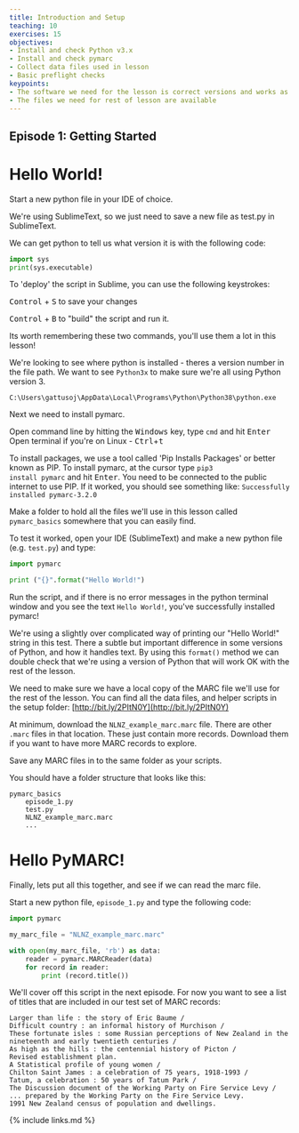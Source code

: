 ```yaml
---
title: Introduction and Setup
teaching: 10
exercises: 15
objectives:
- Install and check Python v3.x
- Install and check pymarc
- Collect data files used in lesson
- Basic preflight checks 
keypoints:
- The software we need for the lesson is correct versions and works as expected
- The files we need for rest of lesson are available
---
```


## Episode 1: Getting Started

# Hello World!

Start a new python file in your IDE of choice. 

We're using SublimeText, so we just need to save a new file as test.py in SublimeText. 

We can get python to tell us what version it is with the following code:

```python
import sys
print(sys.executable)
```

To 'deploy' the script in Sublime, you can use the following keystrokes:

<kbd>Control</kbd> + <kbd>S</kbd> to save your changes

<kbd>Control</kbd> + <kbd>B</kbd> to "build" the script and run it. 

Its worth remembering these two commands, you'll use them a lot in this lesson! 

We're looking to see where python is installed - theres a version number in the file path. 
We want to see <code>Python3x</code> to make sure we're all using Python version 3. 
 
<code>C:\Users\gattusoj\AppData\Local\Programs\Python\Python38\python.exe</code>

Next we need to install pymarc. 

Open command line by hitting the <kbd>Windows</kbd> key, type <code>cmd</code> and hit <kbd>Enter</kbd>  
Open terminal if you're on Linux - <kbd>Ctrl</kbd>+<kbd>t</kbd>

To install packages, we use a tool called 'Pip Installs Packages' or better known as PIP. To install pymarc, at the cursor type <code>pip3 install pymarc</code> and hit <kbd>Enter</kbd>. You need to be connected to the public internet to use PIP. 
If it worked, you should see something like:
<code>Successfully installed pymarc-3.2.0</code>

Make a folder to hold all the files we'll use in this lesson called <code>pymarc_basics</code> somewhere that you can easily find. 

To test it worked, open your IDE (SublimeText) and make a new python file (e.g. <code>test.py</code>) and type:

```python
import pymarc

print ("{}".format("Hello World!") 
```

Run the script, and if there is no error messages in the python terminal window and you see the text <code>Hello World!</code>, you've successfully installed pymarc! 

We're using a slightly over complicated way of printing our "Hello World!" string in this test. There a subtle but important difference in some versions of Python, and how it handles text. By using this <code>format()</code> method we can double check that we're using a version of Python that will work OK with the rest of the lesson.  

We need to make sure we have a local copy of the MARC file we'll use for the rest of the lesson. You can find all the data files, and helper scripts in the setup folder: [http://bit.ly/2PItN0Y](http://bit.ly/2PItN0Y)

At minimum, download the <code>NLNZ_example_marc.marc</code> file. There are other <code>.marc</code> files in that location. These just contain more records. Download them if you want to have more MARC records to explore. 

Save any MARC files in to the same folder as your scripts. 

You should have a folder structure that looks like this:

```
pymarc_basics
	episode_1.py
	test.py
	NLNZ_example_marc.marc
	...
```

# Hello PyMARC! 

Finally, lets put all this together, and see if we can read the marc file. 

Start a new python file, <code>episode_1.py</code> and type the following code:

```python
import pymarc

my_marc_file = "NLNZ_example_marc.marc"

with open(my_marc_file, 'rb') as data:
	reader = pymarc.MARCReader(data)
	for record in reader:
		print (record.title())
```


We'll cover off this script in the next episode. For now you want to see a list of titles that are included in our test set of MARC records:
```output
Larger than life : the story of Eric Baume /
Difficult country : an informal history of Murchison /
These fortunate isles : some Russian perceptions of New Zealand in the nineteenth and early twentieth centuries /
As high as the hills : the centennial history of Picton /
Revised establishment plan.
A Statistical profile of young women /
Chilton Saint James : a celebration of 75 years, 1918-1993 /
Tatum, a celebration : 50 years of Tatum Park /
The Discussion document of the Working Party on Fire Service Levy / ... prepared by the Working Party on the Fire Service Levy.
1991 New Zealand census of population and dwellings.
```

{% include links.md %}